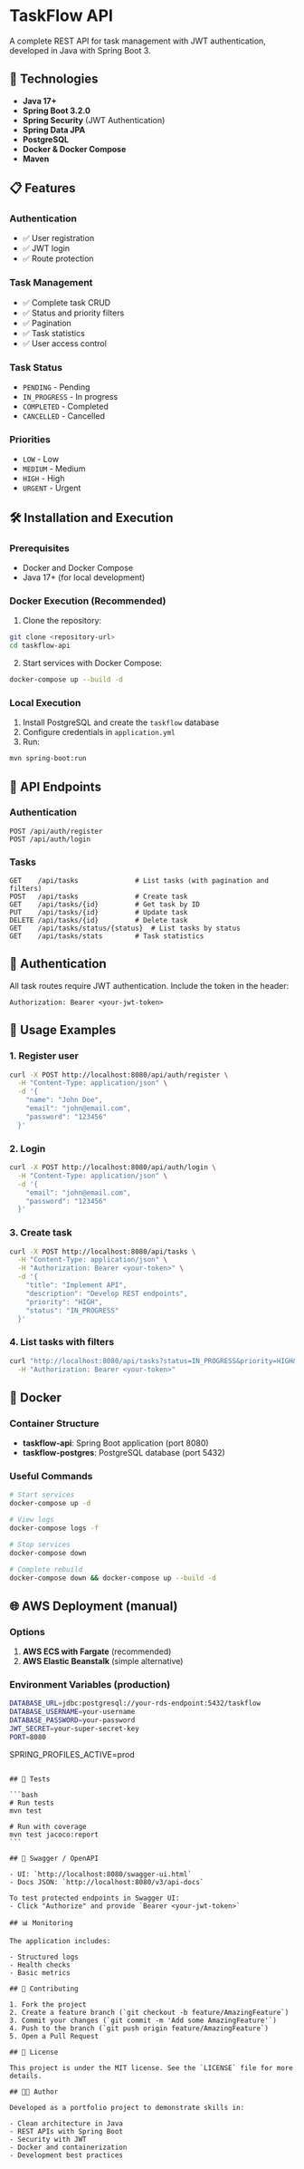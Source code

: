 # TaskFlow API

A complete REST API for task management with JWT authentication, developed in Java with Spring Boot 3.

## 🚀 Technologies

- **Java 17+**
- **Spring Boot 3.2.0**
- **Spring Security** (JWT Authentication)
- **Spring Data JPA**
- **PostgreSQL**
- **Docker & Docker Compose**
- **Maven**

## 📋 Features

### Authentication

- ✅ User registration
- ✅ JWT login
- ✅ Route protection

### Task Management

- ✅ Complete task CRUD
- ✅ Status and priority filters
- ✅ Pagination
- ✅ Task statistics
- ✅ User access control

### Task Status

- `PENDING` - Pending
- `IN_PROGRESS` - In progress
- `COMPLETED` - Completed
- `CANCELLED` - Cancelled

### Priorities

- `LOW` - Low
- `MEDIUM` - Medium
- `HIGH` - High
- `URGENT` - Urgent

## 🛠️ Installation and Execution

### Prerequisites

- Docker and Docker Compose
- Java 17+ (for local development)

### Docker Execution (Recommended)

1. Clone the repository:

```bash
git clone <repository-url>
cd taskflow-api
```

2. Start services with Docker Compose:

```bash
docker-compose up --build -d
```

### Local Execution

1. Install PostgreSQL and create the `taskflow` database
2. Configure credentials in `application.yml`
3. Run:

```bash
mvn spring-boot:run
```

## 📡 API Endpoints

### Authentication

```
POST /api/auth/register
POST /api/auth/login
```

### Tasks

```
GET    /api/tasks              # List tasks (with pagination and filters)
POST   /api/tasks              # Create task
GET    /api/tasks/{id}         # Get task by ID
PUT    /api/tasks/{id}         # Update task
DELETE /api/tasks/{id}         # Delete task
GET    /api/tasks/status/{status}  # List tasks by status
GET    /api/tasks/stats        # Task statistics
```

## 🔐 Authentication

All task routes require JWT authentication. Include the token in the header:

```
Authorization: Bearer <your-jwt-token>
```

## 📝 Usage Examples

### 1. Register user

```bash
curl -X POST http://localhost:8080/api/auth/register \
  -H "Content-Type: application/json" \
  -d '{
    "name": "John Doe",
    "email": "john@email.com",
    "password": "123456"
  }'
```

### 2. Login

```bash
curl -X POST http://localhost:8080/api/auth/login \
  -H "Content-Type: application/json" \
  -d '{
    "email": "john@email.com",
    "password": "123456"
  }'
```

### 3. Create task

```bash
curl -X POST http://localhost:8080/api/tasks \
  -H "Content-Type: application/json" \
  -H "Authorization: Bearer <your-token>" \
  -d '{
    "title": "Implement API",
    "description": "Develop REST endpoints",
    "priority": "HIGH",
    "status": "IN_PROGRESS"
  }'
```

### 4. List tasks with filters

```bash
curl "http://localhost:8080/api/tasks?status=IN_PROGRESS&priority=HIGH&page=0&size=10" \
  -H "Authorization: Bearer <your-token>"
```

## 🐳 Docker

### Container Structure

- **taskflow-api**: Spring Boot application (port 8080)
- **taskflow-postgres**: PostgreSQL database (port 5432)

### Useful Commands

```bash
# Start services
docker-compose up -d

# View logs
docker-compose logs -f

# Stop services
docker-compose down

# Complete rebuild
docker-compose down && docker-compose up --build -d
```

## 🌐 AWS Deployment (manual)

### Options

1. **AWS ECS with Fargate** (recommended)
2. **AWS Elastic Beanstalk** (simple alternative)

### Environment Variables (production)

```bash
DATABASE_URL=jdbc:postgresql://your-rds-endpoint:5432/taskflow
DATABASE_USERNAME=your-username
DATABASE_PASSWORD=your-password
JWT_SECRET=your-super-secret-key
PORT=8080
```

SPRING_PROFILES_ACTIVE=prod

````

## 🧪 Tests

```bash
# Run tests
mvn test

# Run with coverage
mvn test jacoco:report
```

## 📖 Swagger / OpenAPI

- UI: `http://localhost:8080/swagger-ui.html`
- Docs JSON: `http://localhost:8080/v3/api-docs`

To test protected endpoints in Swagger UI:
- Click "Authorize" and provide `Bearer <your-jwt-token>`

## 📊 Monitoring

The application includes:

- Structured logs
- Health checks
- Basic metrics

## 🤝 Contributing

1. Fork the project
2. Create a feature branch (`git checkout -b feature/AmazingFeature`)
3. Commit your changes (`git commit -m 'Add some AmazingFeature'`)
4. Push to the branch (`git push origin feature/AmazingFeature`)
5. Open a Pull Request

## 📄 License

This project is under the MIT license. See the `LICENSE` file for more details.

## 👨‍💻 Author

Developed as a portfolio project to demonstrate skills in:

- Clean architecture in Java
- REST APIs with Spring Boot
- Security with JWT
- Docker and containerization
- Development best practices
````
